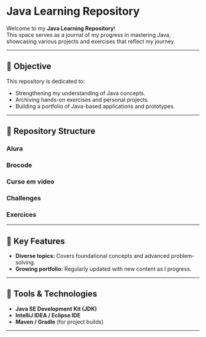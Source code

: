 # Java Learning Repository

Welcome to my **Java Learning Repository**!  
This space serves as a journal of my progress in mastering Java, showcasing various projects and exercises that reflect my journey.

---

## 🌟 Objective  
This repository is dedicated to:  
- Strengthening my understanding of Java concepts.  
- Archiving hands-on exercises and personal projects.  
- Building a portfolio of Java-based applications and prototypes.  

---

## 📁 Repository Structure  

### **Alura**  

### **Brocode**  

### **Curso em video** 

### **Challenges**

### **Exercices**




---

## 🚀 Key Features  
- **Diverse topics:** Covers foundational concepts and advanced problem-solving.  
- **Growing portfolio:** Regularly updated with new content as I progress.  

---

## 🔧 Tools & Technologies  
- **Java SE Development Kit (JDK)**  
- **IntelliJ IDEA / Eclipse IDE**  
- **Maven / Gradle** (for project builds)  

---



